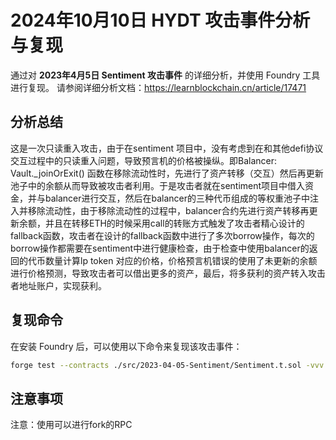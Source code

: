 # 2024年10月10日 HYDT 攻击事件分析与复现

通过对 **2023年4月5日 Sentiment 攻击事件** 的详细分析，并使用 Foundry 工具进行复现。
请参阅详细分析文档：https://learnblockchain.cn/article/17471

## 分析总结
这是一次只读重入攻击，由于在sentiment 项目中，没有考虑到在和其他defi协议交互过程中的只读重入问题，导致预言机的价格被操纵。即Balancer: Vault._joinOrExit() 函数在移除流动性时，先进行了资产转移（交互）然后再更新池子中的余额从而导致被攻击者利用。于是攻击者就在sentiment项目中借入资金，并与balancer进行交互，然后在balancer的三种代币组成的等权重池子中注入并移除流动性，由于移除流动性的过程中，balancer合约先进行资产转移再更新余额，并且在转移ETH的时候采用call的转账方式触发了攻击者精心设计的fallback函数，攻击者在设计的fallback函数中进行了多次borrow操作，每次的borrow操作都需要在sentiment中进行健康检查，由于检查中使用balancer的返回的代币数量计算lp token 对应的价格，价格预言机错误的使用了未更新的余额进行价格预测，导致攻击者可以借出更多的资产，最后，将多获利的资产转入攻击者地址账户，实现获利。

## 复现命令

在安装 Foundry 后，可以使用以下命令来复现该攻击事件：

```bash
forge test --contracts ./src/2023-04-05-Sentiment/Sentiment.t.sol -vvv --evm-version cancun
 ```

## 注意事项
注意：使用可以进行fork的RPC